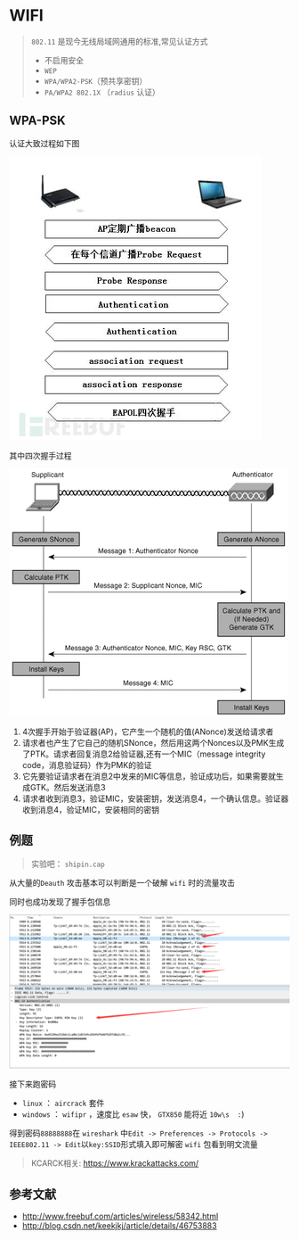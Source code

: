 
# WIFI

> `802.11` 是现今无线局域网通用的标准,常见认证方式
>
> - 不启用安全‍‍
> - `WEP‍‍`
> - `WPA/WPA2-PSK`（预共享密钥）‍‍
> - `PA/WPA2 802.1X` （`radius` 认证）

## WPA-PSK

认证大致过程如下图

![wpa-psk](./figure/wpa-psk.png)

其中四次握手过程

![eapol](./figure/eapol.png)

1. 4次握手开始于验证器(AP)，它产生一个随机的值(ANonce)发送给请求者
2. 请求者也产生了它自己的随机SNonce，然后用这两个Nonces以及PMK生成了PTK。请求者回复消息2给验证器,还有一个MIC（message integrity code，消息验证码）作为PMK的验证
3. 它先要验证请求者在消息2中发来的MIC等信息，验证成功后，如果需要就生成GTK。然后发送消息3
4. 请求者收到消息3，验证MIC，安装密钥，发送消息4，一个确认信息。验证器收到消息4，验证MIC，安装相同的密钥

## 例题  

> 实验吧： `shipin.cap`

从大量的`Deauth` 攻击基本可以判断是一个破解 `wifi` 时的流量攻击

同时也成功发现了握手包信息

![shiyanba-wpa](./figure/shiyanba-wpa.png)

接下来跑密码

- `linux` ： `aircrack` 套件
- `windows` ： `wifipr` ，速度比 `esaw` 快， `GTX850` 能将近 `10w\s  :`)

得到密码`88888888`在 `wireshark` 中`Edit -> Preferences -> Protocols -> IEEE802.11 -> Edit`以`key:SSID`形式填入即可解密 `wifi` 包看到明文流量

> KCARCK相关: https://www.krackattacks.com/

## 参考文献

- http://www.freebuf.com/articles/wireless/58342.html
- http://blog.csdn.net/keekjkj/article/details/46753883